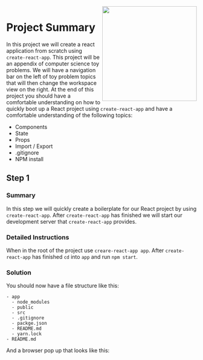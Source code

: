 <img src="https://devmounta.in/img/logowhiteblue.png" width="250" align="right">

# Project Summary

In this project we will create a react application from scratch using `create-react-app`. This project will be an appendix of computer science toy problems. We will have a navigation bar on the left of toy problem topics that will then change the workspace view on the right. At the end of this project you should have a comfortable understanding on how to quickly boot up a React project using `create-react-app` and have a comfortable understanding of the following topics:

* Components
* State
* Props
* Import / Export
* .gitignore
* NPM install

## Step 1

### Summary

In this step we will quickly create a boilerplate for our React project by using `create-react-app`. After `create-react-app` has finished we will start our development server that `create-react-app` provides.

### Detailed Instructions

When in the root of the project use `creare-react-app app`. After `create-react-app` has finished `cd` into `app` and run `npm start`.

### Solution

You should now have a file structure like this:

```
- app
  - node_modules
  - public
  - src
  - .gitignore
  - packge.json
  - README.md
  - yarn.lock
- README.md 
```

And a browser pop up that looks like this:

<img src="" />